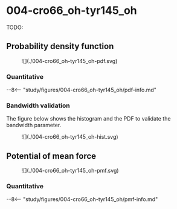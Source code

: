 # 004-cro66_oh-tyr145_oh

TODO:

<div id="rogfp-view" class="mol-container"></div>
<script>
var uri = 'https://files.rcsb.org/view/1jc0.pdb';
jQuery.ajax( uri, {
    success: function(data) {
        // https://3dmol.org/doc/GLViewer.html
        let viewer = $3Dmol.createViewer(
            document.querySelector('#rogfp-view'),
            { backgroundAlpha: '0.0' }
        );
        let resi1 = 66;
        let atom1Name = "OH";
        let resi2 = 145;
        let atom2Name = "OH";
        viewer.addModel( data, 'pdb' );
        viewer.setStyle({chain: 'A'}, {cartoon: {color: 'spectrum', opacity: 0.65}});
        viewer.setStyle({chain: 'A', resi: 66}, {stick: {}, cartoon: {color: "spectrum", opacity: 0.65}});
        viewer.setStyle({chain: 'A', resi: 145}, {stick: {}, cartoon: {color: "spectrum", opacity: 0.65}});
        viewer.setStyle({chain: 'A', resi: 147}, {stick: {}, cartoon: {color: "spectrum", opacity: 0.65}});
        viewer.setStyle({chain: 'A', resi: 148}, {stick: {}, cartoon: {color: "spectrum", opacity: 0.65}});
        viewer.setStyle({chain: 'A', resi: 203}, {stick: {}, cartoon: {color: "spectrum", opacity: 0.65}});
        viewer.setStyle({chain: 'A', resi: 204}, {stick: {}, cartoon: {color: "spectrum", opacity: 0.65}});
        viewer.setStyle({chain: 'A', resi: 205}, {stick: {}, cartoon: {color: "spectrum", opacity: 0.65}});
        viewer.setStyle({chain: 'A', resi: 222}, {stick: {}, cartoon: {color: "spectrum", opacity: 0.65}});
        viewer.setStyle({chain: 'B'}, {});
        viewer.setStyle({chain: 'C'}, {});
        viewer.setView([ -180.80195220112807, -11.996286507402932, -42.25333186006453, 103.1300725159228, -0.4932789772524462, -0.14949270859829855, 0.19583739929684063, -0.8342514571239139 ]);
        let atom1 = viewer.getModel().selectedAtoms(
            {chain: 'A', resi: resi1, atom: atom1Name}
        )[0];
        let atom2 = viewer.getModel().selectedAtoms(
            {chain: 'A', resi: resi2, atom: atom2Name}
        )[0];
        viewer.addCylinder(
            {
                dashed: true,
                start: {x: atom1.x, y: atom1.y, z: atom1.z},
                end: {x: atom2.x, y: atom2.y, z: atom2.z},
                radius: 0.1,
                color: "#00b4d8"
            }
        );
        viewer.setClickable({}, true, function(atom,viewer,event,container) {
            console.log(viewer.getView());
        });
        viewer.render();
    },
    error: function(hdr, status, err) {
        console.error( "Failed to load " + uri + ": " + err );
    },
});
</script>

## Probability density function

<figure markdown>
![](./004-cro66_oh-tyr145_oh-pdf.svg)
</figure>

### Quantitative

--8<-- "study/figures/004-cro66_oh-tyr145_oh/pdf-info.md"

### Bandwidth validation

The figure below shows the histogram and the PDF to validate the bandwidth parameter.

<figure markdown>
![](./004-cro66_oh-tyr145_oh-hist.svg)
</figure>

## Potential of mean force

<figure markdown>
![](./004-cro66_oh-tyr145_oh-pmf.svg)
</figure>

### Quantitative

--8<-- "study/figures/004-cro66_oh-tyr145_oh/pmf-info.md"
